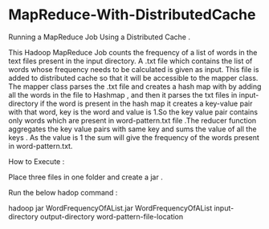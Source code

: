 MapReduce-With-DistributedCache
===============================

Running a MapReduce Job Using a Distributed Cache . 


This Hadoop MapReduce Job counts the frequency of a list of words in the text files present in the input directory. 
A .txt file which contains the list of words whose frequency needs to be calculated is given as input.
This file is added to distributed cache so that it will be accessible to the mapper class. The mapper class parses the 
.txt file and creates a hash map with by adding all the words in the file to Hashmap , and then 
it parses the txt files in input-directory if the word is present in the hash map it creates a key-value pair 
with that word, key is the word and value is 1.So the key value pair contains only words which are 
present in word-pattern.txt file .The reducer function aggregates the key value pairs with same key and 
sums the value of all the keys . As the value is 1 the sum will give the frequency of the words present in 
word-pattern.txt.

How to Execute :

Place three files in one folder and create a jar .

Run the below hadop command :

hadoop jar WordFrequencyOfAList.jar WordFrequencyOfAList input-directory output-directory word-pattern-file-location
